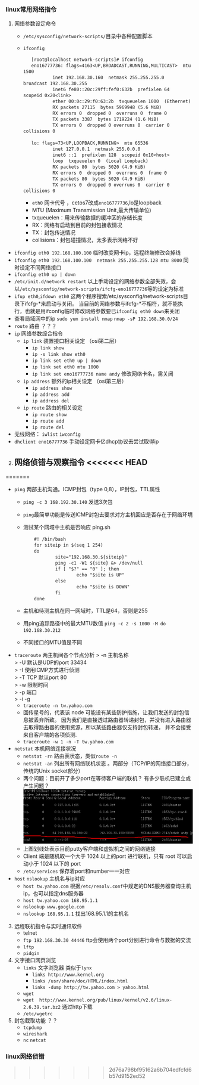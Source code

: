 ### linux常用网络指令
1. 网络参数设定命令
   - `/etc/sysconfig/network-scripts/`目录中各种配置脚本
   - `ifconfig`
   
			[root@localhost network-scripts]# ifconfig
			eno16777736: flags=4163<UP,BROADCAST,RUNNING,MULTICAST>  mtu 1500
			        inet 192.168.30.160  netmask 255.255.255.0  broadcast 192.168.30.255
			        inet6 fe80::20c:29ff:fef0:632b  prefixlen 64  scopeid 0x20<link>
			        ether 00:0c:29:f0:63:2b  txqueuelen 1000  (Ethernet)
			        RX packets 27115  bytes 5969948 (5.6 MiB)
			        RX errors 0  dropped 0  overruns 0  frame 0
			        TX packets 3387  bytes 1719224 (1.6 MiB)
			        TX errors 0  dropped 0 overruns 0  carrier 0  collisions 0
			
			lo: flags=73<UP,LOOPBACK,RUNNING>  mtu 65536
			        inet 127.0.0.1  netmask 255.0.0.0
			        inet6 ::1  prefixlen 128  scopeid 0x10<host>
			        loop  txqueuelen 0  (Local Loopback)
			        RX packets 80  bytes 5020 (4.9 KiB)
			        RX errors 0  dropped 0  overruns 0  frame 0
			        TX packets 80  bytes 5020 (4.9 KiB)
			        TX errors 0  dropped 0 overruns 0  carrier 0  collisions 0
		
	  +  `eth0` 网卡代号 ，cetos7改成`eno16777736`,lo是loopback
	  +   MTU (Maximum Transmission Unit,最大传输单位)
	  +   txqueuelen：用来传输数据的缓冲区的存储长度
	  +   RX：网络有启动到目前的封包接收情况
	  +   TX：封包传送情况
	  +   collisions：封包碰撞情况，太多表示网络不好
  - `ifconfig eth0 192.168.100.100` 临时改变网卡ip，远程终端修改会掉线
  - `ifconfig eth0 192.168.100.100  netmask 255.255.255.128 mtu 8000` 同时设定不同网络接口
  - `ifconfig eth0 up | down`
  - `/etc/init.d/network restart` 以上手动设定的网络参数全部失效，会以`/etc/sysconfig/network-scripts/ifcfg-eno16777736`等的设定为标准
  - `ifup eth0`,`ifdown eth0` 这两个程序搜索/etc/sysconfig/network-scripts目录下ifcfg-*来启动与关闭。 当目前的网络参数与ifcfg-*不相符，就不能执行，也就是用ifconfig临时修改网络参数要已`ifconfig eth0 down`来关闭
  - 查看局域网中的ip `sudo yum install nmap` `nmap -sP 192.168.30.0/24`
  -  `route`   路由 ？？？
  -  `ip` 网络参数综合指令    
     + `ip link` 装置接口相关设定  （osi第二层）
     	 + `ip link show`
     	 + `ip -s link show eth0`
     	 + `ip link set eth0 up | down`
     	 + `ip link set eth0 mtu 1000`
     	 + `ip link set eno16777736 name andy` 修改网络卡名，需关闭
     + `ip address` 额外的ip相关设定 （osi第三层）
     	 + `ip address show` 
     	 + `ip address add`
     	 + `ip address del`
     + `ip route` 路由的相关设定
     	 + `ip route show`
     	 + `ip route add`
     	 + `ip route del`
   - 无线网络： `iwlist` `iwconfig`
   - `dhclient eno16777736` 手动设定网卡亿dhcp协议去尝试取得ip

2. 网络侦错与观察指令
<<<<<<< HEAD
	 - 
=======
   - `ping` 两部主机沟通。ICMP封包（type 0,8），IP封包，TTL属性
      + `ping -c 3 168.192.30.140` 发送3次包
      + `ping`最简单功能是传送ICMP封包去要求对方主机回应是否存在于网络环境
      + 测试某个网域中主机是否响应 ping.sh  
	      		
				#! /bin/bash
				for siteip in $(seq 1 254)
				do
				        site="192.168.30.${siteip}"
				        ping -c1 -W1 ${site} &> /dev/null
				        if [ "$?" == "0" ]; then
				                echo "$site is UP"
				        else
				                echo "$site is DOWN"
				        fi
				done
      + 主机和待测主机在同一网域时，TTL是64，否则是255
      + 用ping追踪路径中的最大MTU数值 `ping -c 2 -s 1000 -M do 192.168.30.212`
      + 不同接口的MTU值是不同
   - `traceroute` 两主机间各个节点分析
	      > -n 主机名称  
	      > -U 默认是UDP的port 33434  
	      > -I 使用ICMP方式进行侦测  
	      > -T TCP 默认port 80  
	      > -w 限制时间  
	      > -p 端口  
	      > -i -g  
      + `traceroute -n tw.yahoo.com`
      +  回传星号的，代表该 node 可能设有某些防护措施，让我们发送的封包信息被丢弃所致。 因为我们是直接透过路由器转递封包，并没有进入路由器去取得路由器的使用资源，所以某些路由器仅支持封包转递， 并不会接受来自客户端的各项侦测.
      + `traceroute -w 1 -n -T tw.yahoo.com`
   - `netstat` 本机网络连接状况
      + `netstat -rn` 路由表状态，类似`route -n`
      + `netstat -an` 列出所有网络联机状态 。两部分（TCP/IP的网络接口部分，传统的Unix socket部分）
      + 两个问题：目前开了多少port在等待客户端的联机？ 有多少联机已建立或产生问题？  
      ![](./img/netstat.jpg)
	  + 上图划线处表示目前putty客户端和虚拟机之间的网络链接
	  + Client 端是随机取一个大于 1024 以上的port 进行联机，只有 root 可以启动小于 1024 以下的 port 
	  + `/etc/services` 保存着port和number一一对应
   - `host` `nslookup` 主机名与ip对应
      + `host tw.yahoo.com` 根据`/etc/resolv.conf`中规定的DNS服务器查询主机ip，也可以指定dns服务器
      + `host tw.yahoo.com 168.95.1.1`
      + `nslookup www.google.com`
      + `nslookup 168.95.1.1` 找出168.95.1.1的主机名
      
3. 远程联机指令与实时通讯软件
   - telnet
   - `ftp 192.168.30.30 44446`	ftp会使用两个port分别进行命令与数据的交流
   - `lftp`
   - `pidgin`
4. 文字接口网页浏览
   - `links` 文字浏览器 类似于`lynx`
      + `links http://www.kernel.org`
      + `links /usr/share/doc/HTML/index.html`
      + `links -dump http://tw.yahoo.com > yahoo.html`
   - `wget`
   - `wget  http://www.kernel.org/pub/linux/kernel/v2.6/linux-2.6.39.tar.bz2`  通过http下载
   - `/etc/wgetrc`
5. 封包截取功能 ？？
   - `tcpdump`
   - `wireshark`
   - `nc` `netcat`

### linux网络侦错
>>>>>>> 2d76a798bf95162a6b704edfcfd6b57d9152ed52
